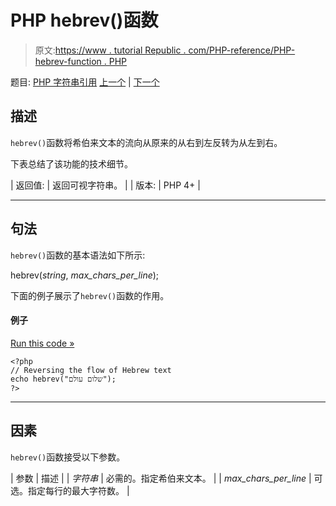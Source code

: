 # PHP hebrev()函数

> 原文:[https://www . tutorial Republic . com/PHP-reference/PHP-hebrev-function . PHP](https://www.tutorialrepublic.com/php-reference/php-hebrev-function.php)

题目: [PHP 字符串引用](php-string-functions.php) [上一个](php-get-html-translation-table-function.php) | [下一个](php-hex2bin-function.php)

## 描述

`hebrev()`函数将希伯来文本的流向从原来的从右到左反转为从左到右。

下表总结了该功能的技术细节。

| 返回值: | 返回可视字符串。 |
| 版本: | PHP 4+ |

* * *

## 句法

`hebrev()`函数的基本语法如下所示:

hebrev(*string*, *max_chars_per_line*);

下面的例子展示了`hebrev()`函数的作用。

#### 例子

[Run this code »](../codelab.php?topic=php&file=reverse-the-display-of-hebrew-characters "Run this code to view the output")

```
<?php
// Reversing the flow of Hebrew text
echo hebrev("שלום עולם");
?>
```

* * *

## 因素

`hebrev()`函数接受以下参数。

| 参数 | 描述 |
| *字符串* | 必需的。指定希伯来文本。 |
| *max_chars_per_line* | 可选。指定每行的最大字符数。 |